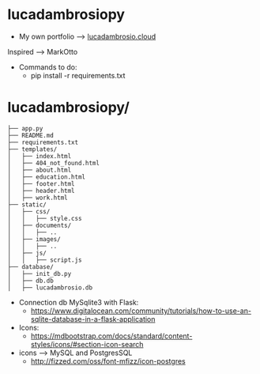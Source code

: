 # lucadambrosiopy
  - My own portfolio --> [lucadambrosio.cloud](https://www.lucadambrosio.cloud/)

Inspired --> MarkOtto

* Commands to do:
    - pip install -r requirements.txt

# lucadambrosiopy/
    ├── app.py
    ├── README.md
    ├── requirements.txt
    ├── templates/
    │   ├── index.html
    │   ├── 404_not_found.html
    │   ├── about.html
    │   ├── education.html
    │   ├── footer.html
    │   ├── header.html
    │   ├── work.html
    ├── static/
    │   ├── css/
    │   │   ├── style.css
    │   ├── documents/
    │   │   ├── ..
    │   ├── images/
    │   │   ├── ..
    │   ├── js/
    │   │   ├── script.js
    ├── database/
    │   ├── init_db.py
    │   ├── db.db
    │   ├── lucadambrosio.db


* Connection db MySqlite3 with Flask:
    - https://www.digitalocean.com/community/tutorials/how-to-use-an-sqlite-database-in-a-flask-application
* Icons:
    - https://mdbootstrap.com/docs/standard/content-styles/icons/#section-icon-search
* icons --> MySQL and PostgresSQL
    - http://fizzed.com/oss/font-mfizz/icon-postgres
